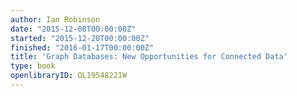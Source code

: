```yaml
---
author: Ian Robinson
date: "2015-12-08T00:00:00Z"
started: "2015-12-20T00:00:00Z"
finished: "2016-01-17T00:00:00Z"
title: 'Graph Databases: New Opportunities for Connected Data'
type: book
openlibraryID: OL19548221W
---
```

